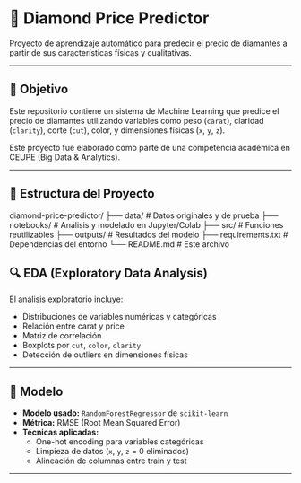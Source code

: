 # 💎 Diamond Price Predictor

Proyecto de aprendizaje automático para predecir el precio de diamantes a partir de sus características físicas y cualitativas.

---

## 🎯 Objetivo

Este repositorio contiene un sistema de Machine Learning que predice el precio de diamantes utilizando variables como peso (`carat`), claridad (`clarity`), corte (`cut`), color, y dimensiones físicas (`x`, `y`, `z`).

Este proyecto fue elaborado como parte de una competencia académica en CEUPE (Big Data & Analytics).

---

## 📁 Estructura del Proyecto

diamond-price-predictor/
├── data/ # Datos originales y de prueba
├── notebooks/ # Análisis y modelado en Jupyter/Colab
├── src/ # Funciones reutilizables
├── outputs/ # Resultados del modelo
├── requirements.txt # Dependencias del entorno
└── README.md # Este archivo

## 🔍 EDA (Exploratory Data Analysis)

El análisis exploratorio incluye:

- Distribuciones de variables numéricas y categóricas
- Relación entre carat y price
- Matriz de correlación
- Boxplots por `cut`, `color`, `clarity`
- Detección de outliers en dimensiones físicas

---

## 🧠 Modelo

- **Modelo usado:** `RandomForestRegressor` de `scikit-learn`
- **Métrica:** RMSE (Root Mean Squared Error)
- **Técnicas aplicadas:**
  - One-hot encoding para variables categóricas
  - Limpieza de datos (`x`, `y`, `z` = 0 eliminados)
  - Alineación de columnas entre train y test

---
